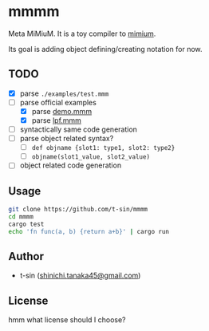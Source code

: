 # mmmm

Meta MiMiuM. It is a toy compiler to [mimium](https://github.com/mimium-org/mimium).

Its goal is adding object defining/creating notation for now.

## TODO

- [x] parse `./examples/test.mmm`
- [ ] parse official examples
  - [x] parse [demo.mmm](https://github.com/mimium-org/mimium/blob/dev/examples/demo.mmm)
  - [x] parse [lpf.mmm](https://github.com/mimium-org/mimium/blob/dev/examples/lpf.mmm)
- [ ] syntactically same code generation
- [ ] parse object related syntax?
  - [ ] `def objname {slot1: type1, slot2: type2}`
  - [ ] `objname(slot1_value, slot2_value)`
- [ ] object related code generation

## Usage

```sh
git clone https://github.com/t-sin/mmmm
cd mmmm
cargo test
echo 'fn func(a, b) {return a+b}' | cargo run
```

## Author

- t-sin (<shinichi.tanaka45@gmail.com>)

## License

hmm what license should I choose?
